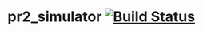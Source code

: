 pr2_simulator [![Build Status](https://travis-ci.com/PR2/pr2_simulator.svg?branch=kinetic-devel)](https://travis-ci.org/PR2/pr2_simulator)
==========================================================================================================================================

